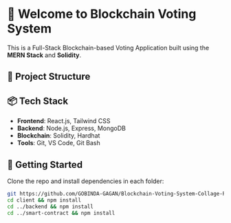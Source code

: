 # 👋 Welcome to Blockchain Voting System

This is a Full-Stack Blockchain-based Voting Application built using the **MERN Stack** and **Solidity**.

## 🧱 Project Structure



## 📦 Tech Stack

- **Frontend**: React.js, Tailwind CSS
- **Backend**: Node.js, Express, MongoDB
- **Blockchain**: Solidity, Hardhat
- **Tools**: Git, VS Code, Git Bash

## 🚀 Getting Started

Clone the repo and install dependencies in each folder:

```bash
git https://github.com/GOBINDA-GAGAN/Blockchain-Voting-System-Collage-Project.git
cd client && npm install
cd ../backend && npm install
cd ../smart-contract && npm install
